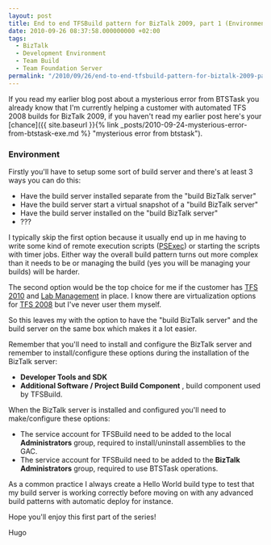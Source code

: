 ```yaml
---
layout: post
title: End to end TFSBuild pattern for BizTalk 2009, part 1 (Environment)
date: 2010-09-26 08:37:58.000000000 +02:00
tags:
  - BizTalk
  - Development Environment
  - Team Build
  - Team Foundation Server
permalink: "/2010/09/26/end-to-end-tfsbuild-pattern-for-biztalk-2009-part-i-environment/"
---
```


If you read my earlier blog post about a mysterious error from BTSTask you already know that I'm currently helping a customer with automated TFS 2008 builds for BizTalk 2009, if you haven't read my earlier post here's your [chance]({{ site.baseurl }}{% link _posts/2010-09-24-mysterious-error-from-btstask-exe.md %} "mysterious error from btstask").

### Environment

Firstly you'll have to setup some sort of build server and there's at least 3 ways you can do this:

- Have the build server installed separate from the "build BizTalk server"
- Have the build server start a virtual snapshot of a "build BizTalk server"
- Have the build server installed on the "build BizTalk server"
- ???

I typically skip the first option because it usually end up in me having to write some kind of remote execution scripts ([PSExec](http://technet.microsoft.com/en-us/sysinternals/bb897553.aspx)) or starting the scripts with timer jobs. Either way the overall build pattern turns out more complex than it needs to be or managing the build (yes you will be managing your builds) will be harder.

The second option would be the top choice for me if the customer has [TFS 2010](http://msdn.microsoft.com/en-us/vstudio/ff637362.aspx) and [Lab Management](http://msdn.microsoft.com/en-us/vstudio/ee712698.aspx) in place. I know there are virtualization options for [TFS 2008](http://msdn.microsoft.com/en-us/vstudio/ff637362.aspx) but I've never user them myself.

So this leaves my with the option to have the "build BizTalk server" and the build server on the same box which makes it a lot easier.

Remember that you'll need to install and configure the BizTalk server and remember to install/configure these options during the installation of the BizTalk server:

- **Developer Tools and SDK**
- **Additional Software / Project Build Component** , build component used by TFSBuild.

When the BizTalk server is installed and configured you'll need to make/configure these options:

- The service account for TFSBuild need to be added to the local **Administrators** group, required to install/uninstall assemblies to the GAC.
- The service account for TFSBuild need to be added to the **BizTalk Administrators** group, required to use BTSTask operations.

As a common practice I always create a Hello World build type to test that my build server is working correctly before moving on with any advanced build patterns with automatic deploy for instance.

Hope you'll enjoy this first part of the series!

Hugo
